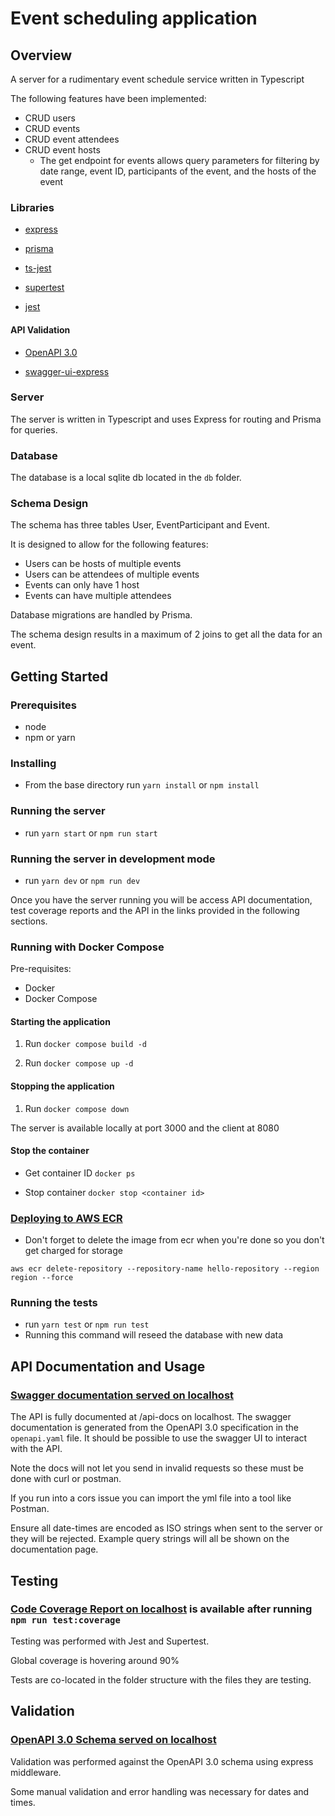 # Event scheduling application

## Overview

A server for a rudimentary event schedule service written in Typescript

The following features have been implemented:

- CRUD users
- CRUD events
- CRUD event attendees
- CRUD event hosts
  - The get endpoint for events allows query parameters for filtering by date range, event ID, participants of the
    event, and the hosts of the event

### Libraries

- [express](https://expressjs.com/)

- [prisma](https://www.prisma.io/)

- [ts-jest](https://kulshekhar.github.io/ts-jest/)

- [supertest](https://github.com/visionmedia/supertest)

- [jest](https://jestjs.io/)

#### API Validation

- [OpenAPI 3.0](https://swagger.io/specification/)

- [swagger-ui-express](https://www.npmjs.com/package/swagger-ui-express)

### Server

The server is written in Typescript and uses Express for routing and Prisma for queries.

### Database

The database is a local sqlite db located in the `db` folder.

### Schema Design

The schema has three tables User, EventParticipant and Event.

It is designed to allow for the following features:

- Users can be hosts of multiple events
- Users can be attendees of multiple events
- Events can only have 1 host
- Events can have multiple attendees

Database migrations are handled by Prisma.

The schema design results in a maximum of 2 joins to get all the data for an event.

## Getting Started

### Prerequisites

- node
- npm or yarn

### Installing

- From the base directory run `yarn install` or `npm install`

### Running the server

- run `yarn start` or `npm run start`

### Running the server in development mode

- run `yarn dev` or `npm run dev`

Once you have the server running you will be access API documentation, test coverage reports and the API in the links
provided in the following sections.

### Running with Docker Compose

Pre-requisites:

- Docker
- Docker Compose

#### Starting the application

1. Run `docker compose build -d`

2. Run `docker compose up -d`

#### Stopping the application

1. Run `docker compose down`

The server is available locally at port 3000 and the client at 8080

#### Stop the container

- Get container ID `docker ps`

- Stop container `docker stop <container id>`

### [Deploying to AWS ECR](https://docs.aws.amazon.com/AmazonECS/latest/developerguide/create-container-image.html)

- Don't forget to delete the image from ecr when you're done so you don't get charged for storage

`aws ecr delete-repository --repository-name hello-repository --region region --force`

### Running the tests

- run `yarn test` or `npm run test`
- Running this command will reseed the database with new data

## API Documentation and Usage

### [Swagger documentation served on localhost](http://localhost:3000/api-docs)

The API is fully documented at /api-docs on localhost. The swagger documentation is generated from the OpenAPI 3.0
specification in the `openapi.yaml` file. It should be possible to use the swagger UI to interact with the API.

Note the docs will not let you send in invalid requests so these must be done with curl or postman.

If you run into a cors issue you can import the yml file into a tool like Postman.

Ensure all date-times are encoded as ISO strings when sent to the server or they will be rejected. Example query strings
will all be shown on the documentation page.

## Testing

### [Code Coverage Report on localhost](http://localhost:3000/coverage) is available after running `npm run test:coverage`

Testing was performed with Jest and Supertest.

Global coverage is hovering around 90%

Tests are co-located in the folder structure with the files they are testing.

## Validation

### [OpenAPI 3.0 Schema served on localhost](http://localhost:3000/openapi)

Validation was performed against the OpenAPI 3.0 schema using express middleware.

Some manual validation and error handling was necessary for dates and times.
